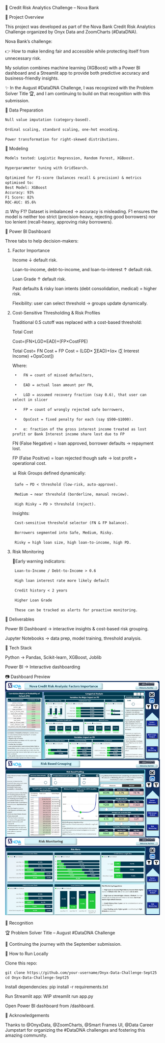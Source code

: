 📌 Credit Risk Analytics Challenge – Nova Bank


    
🔹 Project Overview

This project was developed as part of the Nova Bank Credit Risk Analytics Challenge organized by Onyx Data and ZoomCharts (#DataDNA).

Nova Bank’s challenge:

👉 How to make lending fair and accessible while protecting itself from unnecessary risk.

My solution combines machine learning (XGBoost) with a Power BI dashboard and a Streamlit app to provide both predictive accuracy and business-friendly insights.

✨ In the August #DataDNA Challenge, I was recognized with the Problem Solver Title 🏆, and I am continuing to build on that recognition with this submission.


🔹 Data Preparation

    Null value imputation (category-based).
    
    Ordinal scaling, standard scaling, one-hot encoding.
    
    Power transformation for right-skewed distributions.


🔹 Modeling

    Models tested: Logistic Regression, Random Forest, XGBoost.
    
    Hyperparameter tuning with GridSearch.
    
    Optimized for F1-score (balances recall & precision) & metrics optimised to:
    Best Model: XGBoost
    Accuracy: 93%
    F1 Score: 82%
    ROC-AUC: 85.6%



⚖️ Why F1?
Dataset is imbalanced → accuracy is misleading. F1 ensures the model is neither too strict (precision-heavy, rejecting good borrowers) nor too lenient (recall-heavy, approving risky borrowers).



📌 Power BI Dashboard

Three tabs to help decision-makers:
1) Factor Importance

    Income ↓ default risk.
   
    Loan-to-income, debt-to-income, and loan-to-interest ↑ default risk.
   
    Loan Grade ↑ default risk.
   
    Past defaults & risky loan intents (debt consolidation, medical) = higher risk.
   
    Flexibility: user can select threshold → groups update dynamically.

2) Cost-Sensitive Thresholding & Risk Profiles

    Traditional 0.5 cutoff was replaced with a cost-based threshold:
    
    Total Cost
   
    Cost=(FN×LGD×EAD)+(FP×CostFPE)
   
    Total Cost= FN Cost + FP Cost = (LGD× ∑EAD)+(α× (∑ Interest Income) +OpsCost])
   
    Where:
   
        •	FN = count of missed defaulters,
       
        •	EAD = actual loan amount per FN,
       
        •	LGD = assumed recovery fraction (say 0.6), that user can select in slicer
       
        •	FP = count of wrongly rejected safe borrowers,
       
        •	OpsCost = fixed penalty for each (say $500–$1000).
       
        •   α: fraction of the gross interest income treated as lost profit or Bank Interest income share lost due to FP
   
    
    FN (False Negative) = loan approved, borrower defaults → repayment lost.
   
    
    FP (False Positive) = loan rejected though safe → lost profit + operational cost.


    📊 Risk Groups defined dynamically:
    
        Safe → PD < threshold (low-risk, auto-approve).
    
        Medium → near threshold (borderline, manual review).
       
        High Risky → PD > threshold (reject).

   
    Insights:
   
        Cost-sensitive threshold selector (FN & FP balance).
    
        Borrowers segmented into Safe, Medium, Risky.
       
        Risky = high loan size, high loan-to-income, high PD.

   
3) Risk Monitoring

    🔹Early warning indicators:

        Loan-to-Income / Debt-to-Income > 0.6
   
        High loan interest rate more likely default
   
        Credit history < 2 years
   
        Higher Loan Grade
   
        These can be tracked as alerts for proactive monitoring.



🔹 Deliverables

Power BI Dashboard → interactive insights & cost-based risk grouping.

Jupyter Notebooks → data prep, model training, threshold analysis.



🔹 Tech Stack

Python → Pandas, Scikit-learn, XGBoost, Joblib

Power BI → Interactive dashboarding



📷 Dashboard Preview ![Dashboard Preview](Nova_Bank_Credit_Analysis.png)



🔹 Recognition

🏆 Problem Solver Title – August #DataDNA Challenge

🙌 Continuing the journey with the September submission.



🔹 How to Run Locally

Clone this repo:

    git clone https://github.com/your-username/Onyx-Data-Challenge-Sept25
    cd Onyx-Data-Challenge-Sept25



Install dependencies: pip install -r requirements.txt


Run Streamlit app: WIP streamlit run app.py


Open Power BI dashboard from /dashboard.

🔹 Acknowledgements

Thanks to @OnyxData, @ZoomCharts, @Smart Frames UI, @Data Career Jumpstart for organizing the #DataDNA challenges and fostering this amazing community.
